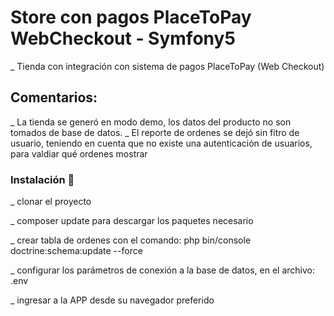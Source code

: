# Store con pagos PlaceToPay WebCheckout - Symfony5

_ Tienda con integración con sistema de pagos PlaceToPay (Web Checkout)

## Comentarios:
_ La tienda se generó en modo demo, los datos del producto no son tomados de base de datos.
_ El reporte de ordenes se dejó sin fitro de usuario, teniendo en cuenta que no existe una autenticación de usuarios, para valdiar qué ordenes mostrar

### Instalación 🔧

_ clonar el proyecto

_ composer update para descargar los paquetes necesario

_ crear tabla de ordenes con el comando: php bin/console doctrine:schema:update --force

_ configurar los parámetros de conexión a la base de datos, en el archivo: .env

_ ingresar a la APP desde su navegador preferido